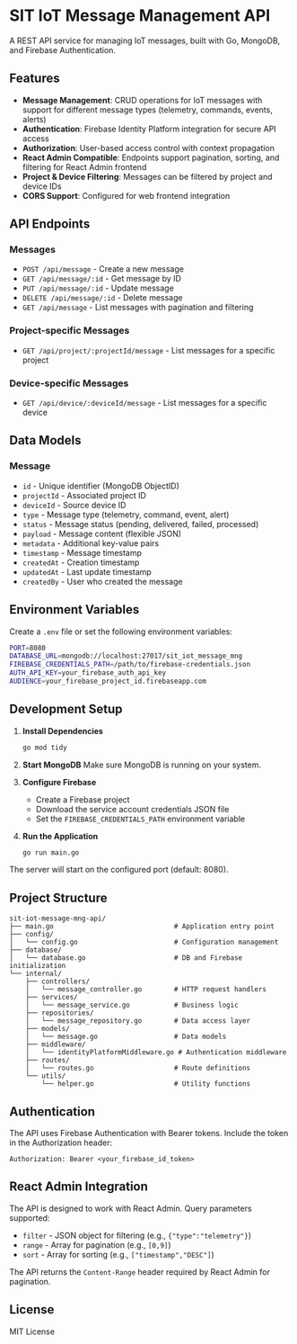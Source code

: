 # SIT IoT Message Management API

A REST API service for managing IoT messages, built with Go, MongoDB, and Firebase Authentication.

## Features

- **Message Management**: CRUD operations for IoT messages with support for different message types (telemetry, commands, events, alerts)
- **Authentication**: Firebase Identity Platform integration for secure API access
- **Authorization**: User-based access control with context propagation
- **React Admin Compatible**: Endpoints support pagination, sorting, and filtering for React Admin frontend
- **Project & Device Filtering**: Messages can be filtered by project and device IDs
- **CORS Support**: Configured for web frontend integration

## API Endpoints

### Messages
- `POST /api/message` - Create a new message
- `GET /api/message/:id` - Get message by ID
- `PUT /api/message/:id` - Update message
- `DELETE /api/message/:id` - Delete message
- `GET /api/message` - List messages with pagination and filtering

### Project-specific Messages
- `GET /api/project/:projectId/message` - List messages for a specific project

### Device-specific Messages
- `GET /api/device/:deviceId/message` - List messages for a specific device

## Data Models

### Message
- `id` - Unique identifier (MongoDB ObjectID)
- `projectId` - Associated project ID
- `deviceId` - Source device ID
- `type` - Message type (telemetry, command, event, alert)
- `status` - Message status (pending, delivered, failed, processed)
- `payload` - Message content (flexible JSON)
- `metadata` - Additional key-value pairs
- `timestamp` - Message timestamp
- `createdAt` - Creation timestamp
- `updatedAt` - Last update timestamp
- `createdBy` - User who created the message

## Environment Variables

Create a `.env` file or set the following environment variables:

```bash
PORT=8080
DATABASE_URL=mongodb://localhost:27017/sit_iot_message_mng
FIREBASE_CREDENTIALS_PATH=/path/to/firebase-credentials.json
AUTH_API_KEY=your_firebase_auth_api_key
AUDIENCE=your_firebase_project_id.firebaseapp.com
```

## Development Setup

1. **Install Dependencies**
   ```bash
   go mod tidy
   ```

2. **Start MongoDB**
   Make sure MongoDB is running on your system.

3. **Configure Firebase**
   - Create a Firebase project
   - Download the service account credentials JSON file
   - Set the `FIREBASE_CREDENTIALS_PATH` environment variable

4. **Run the Application**
   ```bash
   go run main.go
   ```

The server will start on the configured port (default: 8080).

## Project Structure

```
sit-iot-message-mng-api/
├── main.go                              # Application entry point
├── config/
│   └── config.go                        # Configuration management
├── database/
│   └── database.go                      # DB and Firebase initialization
└── internal/
    ├── controllers/
    │   └── message_controller.go        # HTTP request handlers
    ├── services/
    │   └── message_service.go           # Business logic
    ├── repositories/
    │   └── message_repository.go        # Data access layer
    ├── models/
    │   └── message.go                   # Data models
    ├── middleware/
    │   └── identityPlatformMiddleware.go # Authentication middleware
    ├── routes/
    │   └── routes.go                    # Route definitions
    └── utils/
        └── helper.go                    # Utility functions
```

## Authentication

The API uses Firebase Authentication with Bearer tokens. Include the token in the Authorization header:

```
Authorization: Bearer <your_firebase_id_token>
```

## React Admin Integration

The API is designed to work with React Admin. Query parameters supported:

- `filter` - JSON object for filtering (e.g., `{"type":"telemetry"}`)
- `range` - Array for pagination (e.g., `[0,9]`)
- `sort` - Array for sorting (e.g., `["timestamp","DESC"]`)

The API returns the `Content-Range` header required by React Admin for pagination.

## License

MIT License
